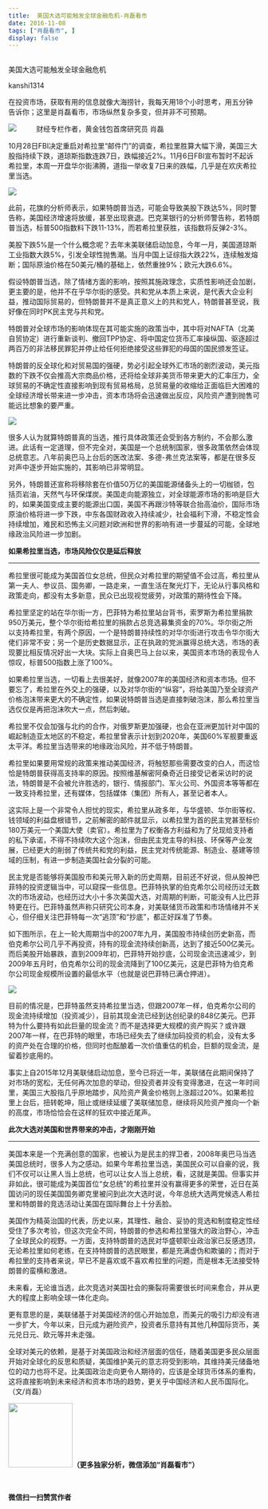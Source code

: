 ```yaml
---
title:  美国大选可能触发全球金融危机-肖磊看市
date: 2016-11-08
tags: ["肖磊看市", ]
display: false
---
```



## 



美国大选可能触发全球金融危机




kanshi1314




在投资市场，获取有用的信息就像大海捞针，我每天用18个小时思考，用五分钟告诉你；这里是肖磊看市，市场纵然复杂多变，但并非不可预期。


**<strong style="max-width: 100%; font-size: 18px; text-align: justify; line-height: 1.6; text-indent: 40px; box-sizing: border-box !important; word-wrap: break-word !important;"><img data-s="300,640" data-type="jpeg" src="http://mmbiz.qpic.cn/mmbiz_jpg/rIYcHn0KrPT3ia6iasicQwkJicLyanLV9Kgh867LOPdByooheg9b3ibf8DGOMs2l7iasSPrhM9ic3bq0HGibF7ibV7VrYibA/0?wx_fmt=jpeg" data-ratio="0.5698412698412698" data-w="630"/>**</strong>**<strong style="max-width: 100%; font-size: 18px; text-align: justify; line-height: 1.6; text-indent: 40px; box-sizing: border-box !important; word-wrap: break-word !important;">**</strong>财经专栏作者，黄金钱包首席研究员 肖磊



10月28日FBI决定重启对希拉里“邮件门”的调查，希拉里胜算大幅下滑，美国三大股指持续下跌，道琼斯指数连跌7日，跌幅接近2%。11月6日FBI宣布暂时不起诉希拉里，本周一开盘华尔街沸腾，道指一举收复7日来的跌幅，几乎是在欢庆希拉里当选。



<img data-s="300,640" data-type="png" src="http://mmbiz.qpic.cn/mmbiz_png/rIYcHn0KrPT3ia6iasicQwkJicLyanLV9KghzVaZn62vjjlC33qnojasHP6Tv2Ihn4V2fjibaYBatrmaOEj66jdjsPg/0?wx_fmt=png" data-ratio="0.5231053604436229" data-w="1082"/>



此前，花旗的分析师表示，如果特朗普当选，可能会导致美股下跌达5%，同时警告称，美国经济增速将放缓，甚至出现衰退。巴克莱银行的分析师警告称，若特朗普当选，标普500指数料下跌11-13%，而若希拉里获胜，该指数将反弹2-3%。



美股下跌5%是一个什么概念呢？去年末美联储启动加息，今年一月，美国道琼斯工业指数大跌5%，引发全球性抛售潮。当月中国上证综指大跌22%，连续触发熔断；国际原油价格在50美元/桶的基础上，依然重挫9%；欧元大跌6.6%。



假设特朗普当选，除了情绪方面的影响，按照其施政理念，实质性影响还会加剧，更主要的是，他并不在乎华尔街的感受。共和党从本质上来说，是代表大企业利益，推动国际贸易的，但特朗普并不是真正意义上的共和党人，特朗普甚至说，我好像在同时PK民主党与共和党。



特朗普对全球市场的影响体现在其可能实施的政策当中，其中将对NAFTA（北美自贸协定）进行重新谈判、撤回TPP协定、将中国定位货币汇率操纵国、驱逐超过两百万的非法移民罪犯并停止给任何拒绝接受这些罪犯的母国的国民颁发签证。



特朗普的反全球化和对贸易国的强硬，势必引起全球外汇市场的剧烈波动，美元指数的下跌不仅会推高大宗商品价格，还将给全球非美货币带来更大的汇率压力，全球贸易的不确定性直接影响到现有贸易格局，总贸易量的收缩给正面临巨大困难的全球经济增长带来进一步冲击，资本市场将会迅速做出反应，风险资产遭到抛售可能远比想象的要严重。



<img data-s="300,640" data-type="png" src="http://mmbiz.qpic.cn/mmbiz_png/rIYcHn0KrPT3ia6iasicQwkJicLyanLV9KghLIzsvyEiayYFfGcHpQgFrcqRkuE7XGWzwxjaPh57BeX847EM8UibicCVg/0?wx_fmt=png" data-ratio="0.5431861804222649" data-w="1042"/>



很多人认为就算特朗普真的当选，推行具体政策还会受到各方制约，不会那么激进。此话有一定道理，但不完全对，美国是一个总统制国家，很多政策依然会体现总统意志。八年前奥巴马上台后的医改法案、多德-弗兰克法案等，都是在很多反对声中逐步开始实施的，其影响已非常明显。



另外，特朗普还宣称将移除套在价值50万亿的美国能源储备头上的一切枷锁，包括页岩油，天然气与环保煤炭。美国走向能源独立，对全球能源市场的影响是巨大的，如果美国变成主要的能源出口国，美国不再跟沙特等联合抬高油价，国际市场原油价格将进一步下跌，中东各国财政收入持续减少，社会福利下滑，不稳定性会持续增加，难民和恐怖主义问题对欧洲和世界的影响有进一步蔓延的可能，全球地缘政治风险进一步加剧。



**如果希拉里当选，市场风险仅仅是延后释放**

****

希拉里很可能成为美国首位女总统，但民众对希拉里的期望值不会过高，希拉里从第一夫人、参议员、国务卿，一路走来，一直生活在聚光灯下，无论从行事风格和政策走向，都没有太多新意，民众已出现视觉疲劳，对政策的期待性会下降。



希拉里坚定的站在华尔街一方，巴菲特为希拉里站台背书，索罗斯为希拉里捐款950万美元，整个华尔街给希拉里的捐款占总竞选募集资金的70%。华尔街之所以支持希拉里，有两个原因，一个是特朗普持续性的对华尔街进行攻击令华尔街大佬们非常不安；另一个是历史数据显示，正在执政的党派赢得总统大选，市场的表现要比相反情况好出一大块。实际上自奥巴马上台以来，美国资本市场的表现令人惊叹，标普500指数上涨了100%。



如果希拉里当选，一切看上去很美好，就像2007年的美国经济和资本市场。但不要忘了，希拉里在外交上的强硬，以及对华尔街的“纵容”，将给美国乃至全球资产价格泡沫带来更大的不确定性，如果说特朗普当选是直接刺破泡沫，那么希拉里当选仅仅是再把泡沫吹大一点，然后刺破。



希拉里不仅会加强与北约的合作，对俄罗斯更加强硬，也会在亚洲更加针对中国的崛起制造亚太地区的不稳定，希拉里曾表示计划到2020年，美国60%军舰要重返太平洋。希拉里当选带来的地缘政治风险，并不低于特朗普。



希拉里如果要用常规的政策来推动美国经济，将触怒那些需要改变的白人，而这恰恰是特朗普获得高支持率的原因。按照维基解密阿桑奇近日接受记者采访时的说法，特朗普是不会被允许胜选的，银行、情报部门、军火公司、外国资本等等都在一致支持希拉里，还有媒体，包括媒体（集团）所有人，甚至记者本人。



这实际上是一个非常令人担忧的现实，希拉里从政多年，与华盛顿、华尔街等权、钱领域的利益盘根错节，之前解密的邮件就显示，以希拉里为首的民主党甚至标价180万美元一个美国大使（卖官）。希拉里为了权衡各方利益和为了兑现给支持者的私下承诺，不得不持续吹大这个泡沫，但由民主党主导的科技、环保等产业发展，已经更大的削弱了传统共和党的利益，民主党对传统能源、制造业、基建等领域的压制，有进一步制造美国社会分裂的可能。



民主党是否能够将美国股市和美元带入新的历史周期，目前还不好说，但从股神巴菲特的投资逻辑当中，可以窥探一些信息。巴菲特执掌的伯克希尔公司经历过无数次的市场波动，也经历过大小十多次美国大选，对周期的判断，可能没有人比巴菲特更在行。巴菲特虽然声称只研究公司本身，对美联储货币政策和市场情绪并不关心，但仔细关注巴菲特每一次“逃顶”和“抄底”，都正好踩准了节奏。



如下图所示，在上一轮大周期当中的2007年九月，美国股市持续创历史新高，而伯克希尔公司几乎不再投资，持有的现金流持续创新高，达到了接近500亿美元。而后美股开始暴跌，直到2009年初，巴菲特开始抄底，公司现金流迅速减少，到2009年五月时，伯克希尔公司的现金流降到了100亿美元，这是巴菲特为伯克希尔公司现金规模所设置的最低水平（也就是说巴菲特已满仓押进）。



<img data-s="300,640" data-type="png" src="http://mmbiz.qpic.cn/mmbiz_png/rIYcHn0KrPT3ia6iasicQwkJicLyanLV9KghN25UCxbQnB946FkA9dJyCUNEczmFL6ZDXPCWVVd0AH7exRLSGJfjLA/0?wx_fmt=png" data-ratio="0.5231053604436229" data-w="1082"/>



目前的情况是，巴菲特虽然支持希拉里当选，但跟2007年一样，伯克希尔公司的现金流持续增加（投资减少），目前其现金流已经到达创纪录的848亿美元。巴菲特为什么要持有如此巨量的现金流？而不是选择更大规模的资产购买？或许跟2007年一样，在巴菲特的眼里，市场已经失去了继续加码投资的机会，没有太多的资产处在合理的价格，但同时也酝酿着一次价值重估的机会，巨额的现金流，是留着抄底用的。



事实上自2015年12月美联储启动加息，至今已将近一年，美联储在此期间保持了对市场的宽松，无任何再次加息的举动，但投资者并没有变得激进，在这一年时间里，美国三大股指几乎原地踏步，风险资产黄金价格则上涨超过20%。如果希拉里上台后，扭转乾坤，阻止或继续延缓了美联储加息，继续将风险资产推向一个新的高度，市场恰恰会在这样的狂欢中接近尾声。



**此次大选对美国和世界带来的冲击，才刚刚开始**

****

美国本来是一个充满创意的国家，也被认为是民主的捍卫者，2008年奥巴马当选美国总统时，很多人为之感动。如果今年希拉里当选，美国民众可以自豪的说，我们不仅可以让黑人当上总统，也可以让女人当上总统，看，这就是美国。但事实并非如此，很可能成为美国首位“女总统”的希拉里并没有赢得更多的荣誉，近日在英国访问的现任美国国务卿克里被问到此次大选时说，今年总统大选两党候选人希拉里和特朗普的竞选活动让美国在国际舞台上十分丢脸。



美国作为精英治国的代表，历史以来，其理性、融合、妥协的竞选和制度稳定性经受住了多次考验，但这次完全不同，特朗普的参选和希拉里强大的政治野心，冲击了全球民众的视野。一方面，支持特朗普的选民对华盛顿职业政治家已反感透顶，无论希拉里如何老练，在支持特朗普的选民眼里，都是充满虚伪和欺骗的；而对于希拉里的支持者来说，早已不是喜欢或不喜欢希拉里的问题，而是根本无法接受特朗普的蛮横和激进。



未来看，无论谁当选，此次竞选对美国社会的撕裂将需要很长时间来愈合，并从更大的程度上影响全球一体化走向。



更有意思的是，美联储基于对美国经济的信心开始加息，而美元的吸引力却没有进一步扩大，今年以来，日元成为避险资产，投资者乐意持有其他几种国际货币，美元兑日元、欧元等并未走强。



全球对美元的依赖，是基于对美国政治和经济层面的信任，随着美国更多民众层面开始对全球化的反思和质疑，美国维护美元的意志将受到影响，其维持美元储备地位的动力也将不足。比美国政治走向更令人期待的，应该是全球货币体系的重构，这将直接影响到未来经济和资本市场的趋势，更关乎中国经济和人民币国际化。（文/肖磊）



<img data-ratio="1" data-s="300,640" src="http://mmbiz.qpic.cn/mmbiz/rIYcHn0KrPQ4nqiakSpAnZPNSBYdTtpdCELmtbN8iasCKX0AXDKwVJIq1gWcaGVbdt83BgU9ibs9W4vKo34H3ZOBw/640?" data-type="png" data-w="129" style="box-sizing: border-box !important; word-wrap: break-word !important; visibility: visible !important; width: 129px !important;" width="129px">**（更多独家分析，微信添加“肖磊看市”）**

 &nbsp;




**微信扫一扫赞赏作者**